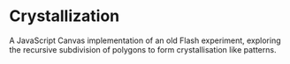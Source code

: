 # Crystallization

A JavaScript Canvas implementation of an old Flash experiment, exploring the recursive subdivision of polygons to form crystallisation like patterns.
